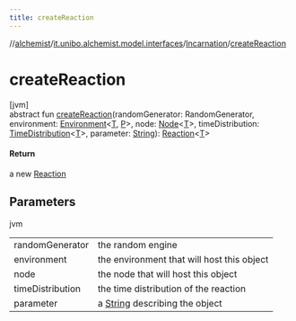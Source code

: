 ```yaml
---
title: createReaction
---
```

//[alchemist](../../../index.html)/[it.unibo.alchemist.model.interfaces](../index.html)/[Incarnation](index.html)/[createReaction](create-reaction.html)



# createReaction



[jvm]\
abstract fun [createReaction](create-reaction.html)(randomGenerator: RandomGenerator, environment: [Environment](../-environment/index.html)<[T](../-node/index.html), [P](../-position2-d/index.html)>, node: [Node](../-node/index.html)<[T](../-node/index.html)>, timeDistribution: [TimeDistribution](../-time-distribution/index.html)<[T](../-node/index.html)>, parameter: [String](https://docs.oracle.com/javase/8/docs/api/java/lang/String.html)): [Reaction](../-reaction/index.html)<[T](../-node/index.html)>



#### Return



a new [Reaction](../-reaction/index.html)



## Parameters


jvm

| | |
|---|---|
| randomGenerator | the random engine |
| environment | the environment that will host this object |
| node | the node that will host this object |
| timeDistribution | the time distribution of the reaction |
| parameter | a [String](https://docs.oracle.com/javase/8/docs/api/java/lang/String.html) describing the object |




